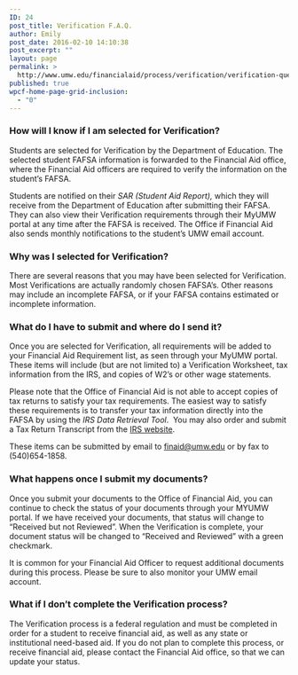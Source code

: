 ```yaml
---
ID: 24
post_title: Verification F.A.Q.
author: Emily
post_date: 2016-02-10 14:10:38
post_excerpt: ""
layout: page
permalink: >
  http://www.umw.edu/financialaid/process/verification/verification-questions/
published: true
wpcf-home-page-grid-inclusion:
  - "0"
---
```

<h3>How will I know if I am selected for Verification?</h3>
Students are selected for Verification by the Department of Education. The selected student FAFSA information is forwarded to the Financial Aid office, where the Financial Aid officers are required to verify the information on the student’s FAFSA.

Students are notified on their <em>SAR (Student Aid Report),</em> which they will receive from the Department of Education after submitting their FAFSA. They can also view their Verification requirements through their MyUMW portal at any time after the FAFSA is received. The Office if Financial Aid also sends monthly notifications to the student’s UMW email account.
<h3>Why was I selected for Verification?</h3>
There are several reasons that you may have been selected for Verification. Most Verifications are actually randomly chosen FAFSA’s. Other reasons may include an incomplete FAFSA, or if your FAFSA contains estimated or incomplete information.
<h3>What do I have to submit and where do I send it?</h3>
Once you are selected for Verification, all requirements will be added to your Financial Aid Requirement list, as seen through your MyUMW portal.  These items will include (but are not limited to) a Verification Worksheet, tax information from the IRS, and copies of W2’s or other wage statements.

Please note that the Office of Financial Aid is not able to accept copies of tax returns to satisfy your tax requirements. The easiest way to satisfy these requirements is to transfer your tax information directly into the FAFSA by using the <em>IRS Data Retrieval Tool</em>.  You may also order and submit a Tax Return Transcript from the <a href="http://www.irs.gov">IRS website</a>.

These items can be submitted by email to <a href="mailto:finaid@umw.edu">finaid@umw.edu</a> or by fax to (540)654-1858.
<h3>What happens once I submit my documents?</h3>
Once you submit your documents to the Office of Financial Aid, you can continue to check the status of your documents through your MYUMW portal. If we have received your documents, that status will change to “Received but not Reviewed”. When the Verification is complete, your document status will be changed to “Received and Reviewed” with a green checkmark.

It is common for your Financial Aid Officer to request additional documents during this process. Please be sure to also monitor your UMW email account.
<h3>What if I don’t complete the Verification process?</h3>
The Verification process is a federal regulation and must be completed in order for a student to receive financial aid, as well as any state or institutional need-based aid. If you do not plan to complete this process, or receive financial aid, please contact the Financial Aid office, so that we can update your status.